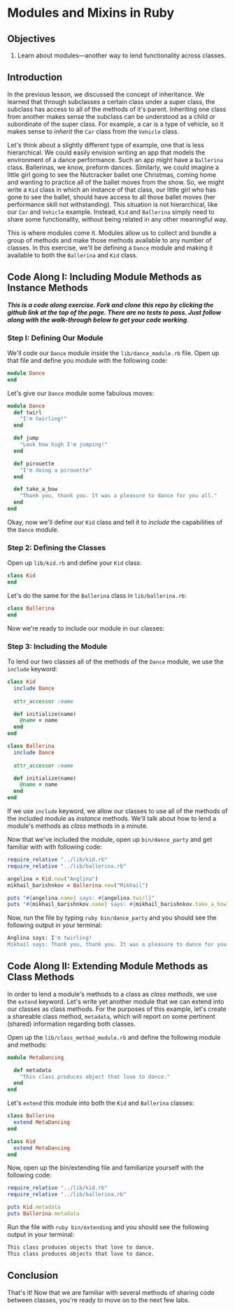 # Modules and Mixins in Ruby

## Objectives

1. Learn about modules––another way to lend functionality across classes. 

## Introduction

In the previous lesson, we discussed the concept of inheritance. We learned that through subclasses a certain class under a super class, the subclass has access to all of the methods of it's parent. Inheriting one class from another makes sense the subclass can be understood as a child or subordinate of the super class. For example, a car is a type of vehicle, so it makes sense to *inherit* the `Car` class from the `Vehicle` class. 

Let's think about a slightly different type of example, one that is less hierarchical. We could easily envision writing an app that models the environment of a dance performance. Such an app might have a `Ballerina` class. Ballerinas, we know, preform dances. Similarly, we could imagine a little girl going to see the Nutcracker ballet one Christmas, coming home and wanting to practice all of the ballet moves from the show. So, we might write a `Kid` class in which an instance of that class, our little girl who has gone to see the ballet, should have access to all those ballet moves (her performance skill not withstanding). This situation is not hierarchical, like our `Car` and `Vehicle` example. Instead, `Kid` and `Ballerina` simply need to share some functionality, without being related in any other meaningful way. 

This is where modules come it. Modules allow us to collect and bundle a group of methods and make those methods available to any number of classes. In this exercise, we'll be defining a `Dance` module and making it available to both the `Ballerina` and `Kid` class. 

## Code Along I: Including Module Methods as Instance Methods

***This is a code along exercise. Fork and clone this repo by clicking the github link at the top of the page. There are no tests to pass. Just follow along with the walk-through below to get your code working***.

### Step I: Defining Our Module

We'll code our `Dance` module inside the `lib/dance_module.rb` file. Open up that file and define you module with the following code: 

```ruby
module Dance
end
``` 

Let's give our `Dance` module some fabulous moves:

```ruby
module Dance
  def twirl
    "I'm twirling!"
  end

  def jump
    "Look how high I'm jumping!"
  end

  def pirouette
    "I'm doing a pirouette"
  end

  def take_a_bow
    "Thank you, thank you. It was a pleasure to dance for you all."
  end
end 
```

Okay, now we'll define our `Kid` class and tell it to *include* the capabilities of the `Dance` module. 

### Step 2: Defining the Classes

Open up `lib/kid.rb` and define your `Kid` class: 

```ruby
class Kid
end
```

Let's do the same for the `Ballerina` class in `lib/ballerina.rb`:

```ruby
class Ballerina
end
```

Now we're ready to include our module in our classes: 


### Step 3: Including the Module

To lend our two classes all of the methods of the `Dance` module, we use the `include` keyword: 


```ruby
class Kid
  include Dance
  
  attr_accessor :name

  def initialize(name)
    @name = name
  end
end
```

```ruby
class Ballerina
  include Dance
  
  attr_accessor :name

  def initialize(name)
    @name = name
  end
end
```

If we use `include` keyword, we allow our classes to use all of the methods of the included module as *instance* methods. We'll talk about how to lend a module's methods as *class* methods in a minute. 

Now that we've included the module, open up `bin/dance_party` and get familiar with with following code: 

```ruby
require_relative "../lib/kid.rb"
require_relative "../lib/ballerina.rb"

angelina = Kid.new("Anglina")
mikhail_barishnkov = Ballerina.new("Mikhail")

puts "#{angelina.name} says: #{angelina.twirl}"
puts "#{mikhail_barishnkov.name} says: #{mikhail_barishnkov.take_a_bow}"
```

Now, run the file by typing `ruby bin/dance_party` and you should see the following output in your terminal: 

```bash
Anglina says: I'm twirling!
Mikhail says: Thank you, thank you. It was a pleasure to dance for you all.
```

## Code Along II: Extending Module Methods as Class Methods

In order to lend a module's methods to a class as *class methods*, we use the `extend` keyword. Let's write yet another module that we can extend into our classes as class methods. For the purposes of this example, let's create a shareable class method, `metadata`, which will report on some pertinent (shared) information regarding both classes.  

Open up the `lib/class_method_module.rb` and define the following module and methods:

```ruby
module MetaDancing

  def metadata
    "This class produces object that love to dance."
  end
end
```

Let's `extend` this module into both the `Kid` and `Ballerina` classes: 

```ruby
class Ballerina
  extend MetaDancing
end
```

```ruby
class Kid
  extend MetaDancing
end
```

Now, open up the bin/extending file and familiarize yourself with the following code:

```ruby
require_relative "../lib/kid.rb"
require_relative "../lib/ballerina.rb"

puts Kid.metadata
puts Ballerina.metadata
```

Run the file with `ruby bin/extending` and you should see the following output in your terminal: 

```bash
This class produces objects that love to dance.
This class produces objects that love to dance.
```

## Conclusion

That's it! Now that we are familiar with several methods of sharing code between classes, you're ready to move on to the next few labs.
